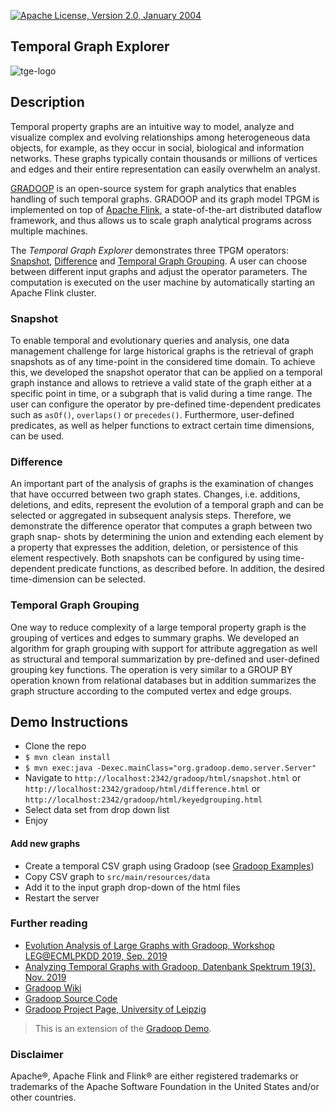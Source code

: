 [![Apache License, Version 2.0, January 2004](https://img.shields.io/github/license/apache/maven.svg?label=License)](https://www.apache.org/licenses/LICENSE-2.0)

## Temporal Graph Explorer

![tge-logo](https://user-images.githubusercontent.com/18614530/124115529-311a5880-da6e-11eb-96a1-5af662327e51.png)


## Description

Temporal property graphs are an intuitive way to model, analyze and visualize complex and evolving relationships among heterogeneous data objects, for example, as they occur in social, biological and information networks. These graphs typically contain thousands or millions of vertices and edges and their entire representation can easily overwhelm an analyst.

[GRADOOP](http://www.gradoop.com) is an open-source system for graph analytics that enables handling of such temporal graphs. GRADOOP and its graph model TPGM is implemented on top of [Apache Flink](http://flink.apache.org), a state-of-the-art distributed dataflow framework, and thus allows us to scale graph analytical programs across multiple machines.

The *Temporal Graph Explorer* demonstrates three TPGM operators: [Snapshot](https://github.com/dbs-leipzig/gradoop/wiki/Temporal-Graph-Support#snapshot), [Difference](https://github.com/dbs-leipzig/gradoop/wiki/Temporal-Graph-Support#difference) and [Temporal Graph Grouping](https://github.com/dbs-leipzig/gradoop/wiki/Temporal-Graph-Support#grouping). A user can choose between different input graphs and adjust the operator parameters. The computation is executed on the user machine by automatically starting an Apache Flink cluster.

### Snapshot
To enable temporal and evolutionary queries and analysis, one data management challenge for large 
historical graphs is the retrieval of graph snapshots as of any time-point in the considered time 
domain. To achieve this, we developed the snapshot operator that can be applied on
a temporal graph instance and allows to retrieve a valid state of
the graph either at a specific point in time, or a subgraph that is
valid during a time range. The user can configure the operator by
pre-defined time-dependent predicates such as `asOf()`, `overlaps()`
or `precedes()`. Furthermore, user-defined predicates, as well as
helper functions to extract certain time dimensions, can be used.

### Difference
An important part of the analysis of graphs is the examination of changes that have occurred 
between two graph states. Changes, i.e. additions, deletions, and edits, represent the evolution of 
a temporal graph and can be selected or aggregated in subsequent analysis steps. 
Therefore, we demonstrate the difference
operator that computes a graph between two graph snap-
shots by determining the union and extending
each element by a property that expresses the addition, deletion,
or persistence of this element respectively. Both snapshots can be configured by 
using time-dependent predicate functions, as
described before. In addition, the desired time-dimension can be
selected.

### Temporal Graph Grouping 

One way to reduce complexity of a large temporal property graph is the grouping of vertices and edges to summary graphs. We developed an algorithm for graph grouping with support for attribute aggregation as well as structural and temporal summarization by pre-defined and user-defined grouping key functions. The operation is very similar to a GROUP BY operation known from relational databases but in addition summarizes the graph structure according to the computed vertex and edge groups.

## Demo Instructions

* Clone the repo
* `$ mvn clean install`
* `$ mvn exec:java -Dexec.mainClass="org.gradoop.demo.server.Server"`
* Navigate to `http://localhost:2342/gradoop/html/snapshot.html` or `http://localhost:2342/gradoop/html/difference.html` or `http://localhost:2342/gradoop/html/keyedgrouping.html`
* Select data set from drop down list
* Enjoy

#### Add new graphs

* Create a temporal CSV graph using Gradoop (see [Gradoop Examples](https://github.com/dbs-leipzig/gradoop/wiki/Examples))
* Copy CSV graph to `src/main/resources/data`
* Add it to the input graph drop-down of the html files
* Restart the server

### Further reading

* [Evolution Analysis of Large Graphs with Gradoop, Workshop LEG@ECMLPKDD 2019, Sep. 2019](https://dbs.uni-leipzig.de/file/LEGECML-PKDD_2019_paper_9.pdf)
* [Analyzing Temporal Graphs with Gradoop, Datenbank Spektrum 19(3), Nov. 2019](https://link.springer.com/article/10.1007/s13222-019-00325-8)
* [Gradoop Wiki](https://github.com/dbs-leipzig/gradoop/wiki)
* [Gradoop Source Code](http://www.gradoop.com)
* [Gradoop Project Page, University of Leipzig](http://dbs.uni-leipzig.de/research/projects/gradoop)

> This is an extension of the [Gradoop Demo](https://github.com/dbs-leipzig/gradoop_demo).

### Disclaimer

Apache&reg;, Apache Flink and Flink&reg; are either registered trademarks or trademarks of the Apache Software Foundation 
in the United States and/or other countries.


